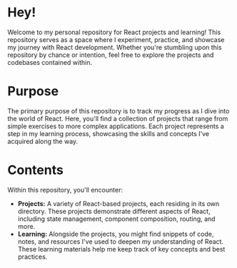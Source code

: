 # Hey!
Welcome to my personal repository for React projects and learning! This repository serves as a space where I experiment, practice, and showcase my journey with React development. Whether you're stumbling upon this repository by chance or intention, feel free to explore the projects and codebases contained within.

# Purpose
The primary purpose of this repository is to track my progress as I dive into the world of React. Here, you'll find a collection of projects that range from simple exercises to more complex applications. Each project represents a step in my learning process, showcasing the skills and concepts I've acquired along the way.

# Contents
Within this repository, you'll encounter:
* __Projects:__ A variety of React-based projects, each residing in its own directory. These projects demonstrate different aspects of React, including state management, component composition, routing, and more.
* __Learning:__ Alongside the projects, you might find snippets of code, notes, and resources I've used to deepen my understanding of React. These learning materials help me keep track of key concepts and best practices.